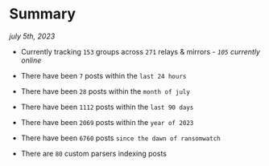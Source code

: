 
# Summary
_july 5th, 2023_

- Currently tracking `153` groups across `271` relays & mirrors - _`105` currently online_

- There have been `7` posts within the `last 24 hours`

- There have been `28` posts within the `month of july`

- There have been `1112` posts within the `last 90 days`

- There have been `2069` posts within the `year of 2023`

- There have been `6760` posts `since the dawn of ransomwatch`

- There are `80` custom parsers indexing posts
